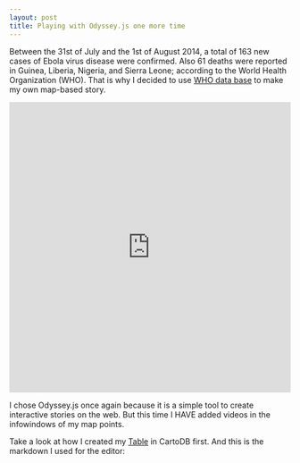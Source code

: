 ```yaml
---
layout: post
title: Playing with Odyssey.js one more time
---
```


Between the 31st of July and the 1st of August 2014, a total of 163 new cases of Ebola virus disease were confirmed.  Also 61 deaths were reported in Guinea, Liberia, Nigeria, and Sierra Leone; according to the World Health Organization (WHO). That is why I decided to use [WHO data base](http://www.who.int/csr/disease/ebola/evd-outbreak.jpg) to make my own map-based story. 

<!-- more -->


<iframe width='100%' height='520' frameborder='0' src='http://bl.ocks.org/anonymous/raw/4fd3da7d10fc11fb1caf' allowfullscreen webkitallowfullscreen mozallowfullscreen oallowfullscreen msallowfullscreen></iframe>

I chose Odyssey.js once again because it is a simple tool to create interactive stories on the web. But this time I HAVE added videos in the infowindows of my map points. 

Take a look at how I created my [Table](https://kathy.cartodb.com/tables/ebola_data/public) in CartoDB first. And this is the markdown I used for the editor: 

<script src="https://gist.github.com/kathypennacchio/e73dc33089c98e9d5027.js"></script>
